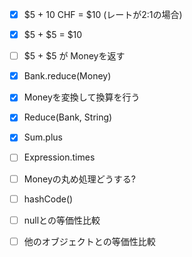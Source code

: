 - [x] $5 + 10 CHF = $10 (レートが2:1の場合)
- [x] $5 + $5 = $10
- [ ] $5 + $5 が Moneyを返す
- [x] Bank.reduce(Money)
- [x] Moneyを変換して換算を行う
- [x] Reduce(Bank, String)
- [x] Sum.plus
- [ ] Expression.times

- [ ] Moneyの丸め処理どうする?
- [ ] hashCode()
- [ ] nullとの等価性比較
- [ ] 他のオブジェクトとの等価性比較
